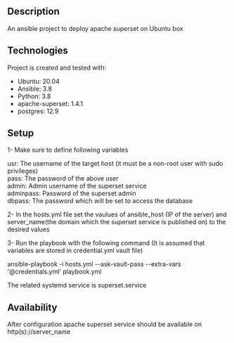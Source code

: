 ## Description
An ansible project to deploy apache superset on Ubuntu box

## Technologies
Project is created and tested with:
* Ubuntu: 20.04
* Ansible: 3.8
* Python: 3.8
* apache-superset: 1.4.1
* postgres: 12.9

## Setup
1- Make sure to define following variables


usr: The username of the target host (it must be a non-root user with sudo privileges)  
	pass: The password of the above user  
	admin: Admin username of the superset service  
	adminpass: Password of the superset admin  
	dbpass: The password which will be set to access the database  


2- In the hosts.yml file set the vaulues of ansible_host (IP of the server) and server_name(the domain which the superset service is published on) to the desired values

3- Run the playbook with the following command (It is assumed that variables are stored in credential.yml vault file)

ansible-playbook -i hosts.yml --ask-vault-pass --extra-vars '@credentials.yml' playbook.yml

The related systemd service is superset.service

## Availability
After configuration apache superset service should be available on http(s)://server_name 
